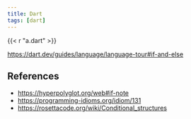 ```yaml
---
title: Dart
tags: [dart]
---
```


{{< r "a.dart" >}}

<https://dart.dev/guides/language/language-tour#if-and-else>

## References

- <https://hyperpolyglot.org/web#if-note>
- <https://programming-idioms.org/idiom/131>
- <https://rosettacode.org/wiki/Conditional_structures>
